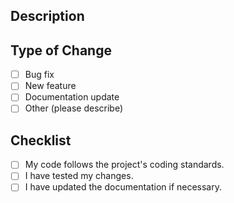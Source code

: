 ## Description

<!-- A brief description of the changes in this pull request. -->
<!-- If it fixes an open issue, please link to the issue here. Ex: Fixes #123 -->

## Type of Change

- [ ] Bug fix
- [ ] New feature
- [ ] Documentation update
- [ ] Other (please describe)

## Checklist

- [ ] My code follows the project's coding standards.
- [ ] I have tested my changes.
- [ ] I have updated the documentation if necessary. 